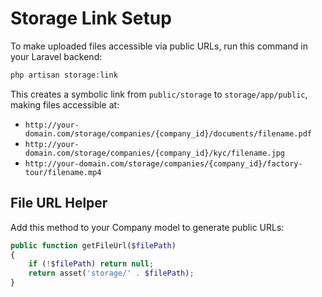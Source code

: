 # Storage Link Setup

To make uploaded files accessible via public URLs, run this command in your Laravel backend:

```bash
php artisan storage:link
```

This creates a symbolic link from `public/storage` to `storage/app/public`, making files accessible at:
- `http://your-domain.com/storage/companies/{company_id}/documents/filename.pdf`
- `http://your-domain.com/storage/companies/{company_id}/kyc/filename.jpg`
- `http://your-domain.com/storage/companies/{company_id}/factory-tour/filename.mp4`

## File URL Helper

Add this method to your Company model to generate public URLs:

```php
public function getFileUrl($filePath)
{
    if (!$filePath) return null;
    return asset('storage/' . $filePath);
}
```
